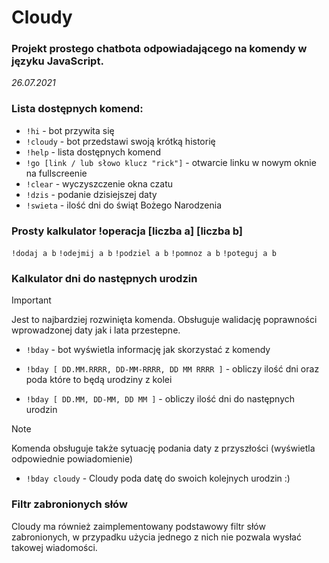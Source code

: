 # Cloudy
### Projekt prostego chatbota odpowiadającego na komendy w języku JavaScript.
*26.07.2021*
### Lista dostępnych komend:
- ```!hi``` - bot przywita się
- ```!cloudy``` - bot przedstawi swoją krótką historię
- ```!help``` - lista dostępnych komend
- ```!go [link / lub słowo klucz "rick"]``` - otwarcie linku w nowym oknie na fullscreenie
- ```!clear``` - wyczyszczenie okna czatu
- ```!dzis``` - podanie dzisiejszej daty
- ```!swieta``` - ilość dni do świąt Bożego Narodzenia

### Prosty kalkulator !operacja [liczba a] [liczba b]
```!dodaj a b```
```!odejmij a b```
```!podziel a b```
```!pomnoz a b```
```!poteguj a b```

### Kalkulator dni do następnych urodzin
> [!IMPORTANT]
> Jest to najbardziej rozwinięta komenda. Obsługuje walidację poprawności wprowadzonej daty jak i lata przestepne.
- ```!bday``` - bot wyświetla informację jak skorzystać z komendy

- ```!bday [ DD.MM.RRRR, DD-MM-RRRR, DD MM RRRR ]```  -  obliczy ilość dni oraz poda które to będą urodziny z kolei
- ```!bday [ DD.MM, DD-MM, DD MM ]``` -  obliczy ilość dni do następnych urodzin
> [!NOTE]
> Komenda obsługuje także sytuację podania daty z przyszłości (wyświetla odpowiednie powiadomienie)
- ```!bday cloudy``` - Cloudy poda datę do swoich kolejnych urodzin :)

### Filtr zabronionych słów
Cloudy ma również zaimplementowany podstawowy filtr słów zabronionych, w przypadku użycia jednego z nich nie pozwala wysłać takowej wiadomości.
